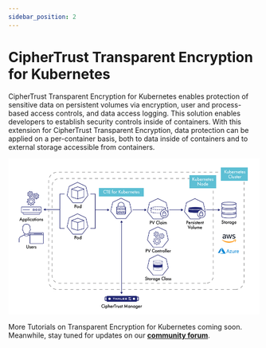 ```yaml
---
sidebar_position: 2
---
```


# CipherTrust Transparent Encryption for Kubernetes

CipherTrust Transparent Encryption for Kubernetes enables protection of sensitive data on persistent volumes via encryption, user and process-based access controls, and data access logging. This solution enables developers to establish security controls inside of containers. With this extension for CipherTrust Transparent Encryption, data protection can be applied on a per-container basis, both to data inside of containers and to external storage accessible from containers.

![CipherTrust Transparent Encryption for Kubernetes Illustration](img/ciphertrust-transparent-encryption-kubernetes-diagram.png)

More Tutorials on Transparent Encryption for Kubernetes coming soon. Meanwhile, stay tuned for updates on our **[community forum](https://supportportal.thalesgroup.com/community)**.